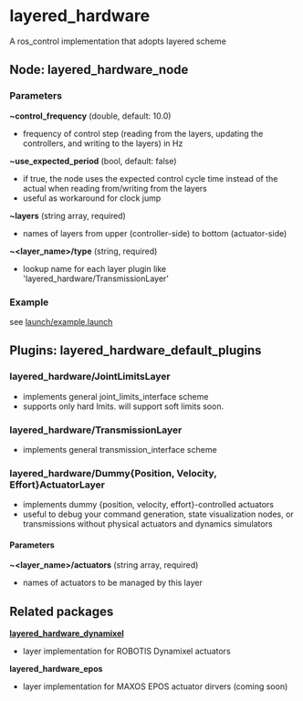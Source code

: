 # layered_hardware
A ros_control implementation that adopts layered scheme

## Node: layered_hardware_node
### Parameters
**~control_frequency** (double, default: 10.0)
* frequency of control step (reading from the layers, updating the controllers, and writing to the layers) in Hz

**~use_expected_period** (bool, default: false)
* if true, the node uses the expected control cycle time instead of the actual when reading from/writing from the layers
* useful as workaround for clock jump

**~layers** (string array, required)
* names of layers from upper (controller-side) to bottom (actuator-side)

**~<layer_name>/type** (string, required)
* lookup name for each layer plugin like 'layered_hardware/TransmissionLayer'

### Example
see [launch/example.launch](launch/example.launch)

## Plugins: layered_hardware_default_plugins
### layered_hardware/JointLimitsLayer
* implements general joint_limits_interface scheme
* supports only hard lmits. will support soft limits soon.

### layered_hardware/TransmissionLayer
* implements general transmission_interface scheme

### layered_hardware/Dummy{Position, Velocity, Effort}ActuatorLayer
* implements dummy {position, velocity, effort}-controlled actuators
* useful to debug your command generation, state visualization nodes, or transmissions without physical actuators and dynamics simulators
#### Parameters
**~<layer_name>/actuators** (string array, required)
* names of actuators to be managed by this layer

## Related packages
**[layered_hardware_dynamixel](https://github.com/yoshito-n-students/layered_hardware_dynamixel)**
* layer implementation for ROBOTIS Dynamixel actuators

**layered_hardware_epos**
* layer implementation for MAXOS EPOS actuator dirvers (coming soon)